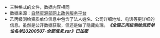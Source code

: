 - 三种格式的文件，数据内容相同
- 数据来源：[自然资源部网上政务服务平台](http://zwfw.ch.mnr.gov.cn/index)
- 乙丙级测绘资质单位信息中包含了法人姓名、公司详细地址、电话等更详细的信息。虽然是公开数据获取，但还是做了隐藏处理。***《全国乙丙级测绘资质单位名单20200507-全部信息.rar》已加密***
